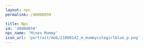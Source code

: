 ```yaml
---
layout: npc
permalink: /40000059

title: Npc
id: '40000059'
npc_name: 'Mines Mummy'
icon_url: 'portrait/mob/21000142_m_mummycutegirlblue_p.png'
---
```

